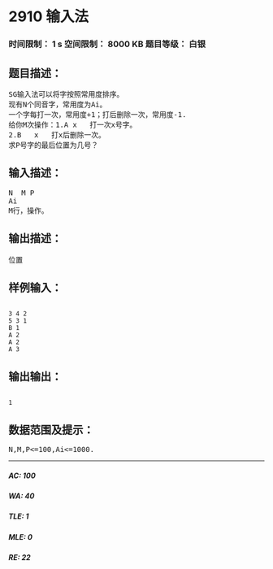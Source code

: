 # 2910 输入法   
### 时间限制： 1 s     空间限制： 8000 KB     题目等级： 白银  
## 题目描述：  

<pre>
SG输入法可以将字按照常用度排序。
现有N个同音字，常用度为Ai。
一个字每打一次，常用度+1；打后删除一次，常用度-1.
给你M次操作：1.A x   打一次x号字。
2.B   x   打x后删除一次。
求P号字的最后位置为几号？
</pre>
  
  
## 输入描述：  

<pre>
N  M P
Ai
M行，操作。
</pre>
  
  
## 输出描述：  

<pre>
位置
</pre>
  
  
## 样例输入：  

<pre><code>
3 4 2
5 3 1
B 1
A 2
A 2
A 3
</code></pre>
  
  
## 输出输出：  

<pre><code>
1
</code></pre>
  
  
## 数据范围及提示：  

<pre>
N,M,P<=100,Ai<=1000.
</pre>
  
  
***  

##### AC: 100  
##### WA: 40  
##### TLE: 1  
##### MLE: 0  
##### RE: 22  
